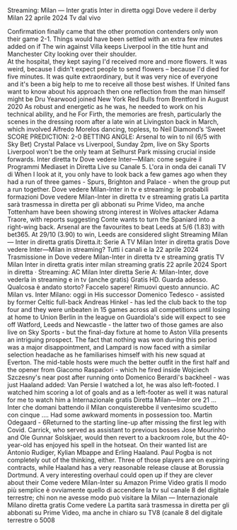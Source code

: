 Streaming: Milan — Inter gratis Inter in diretta oggi Dove vedere il derby Milan 22 aprile 2024 Tv dal vivo



 Confirmation finally came that the other promotion contenders only won their game 2-1. Things would have been settled with an extra few minutes added on if 
 The win against Villa keeps Liverpool in the title hunt and Manchester City looking over their shoulder.   
 At the hospital, they kept saying I'd received more and more flowers. It was weird, because I didn't expect people to send flowers – because I'd died for five minutes. It was quite extraordinary, but it was very nice of everyone and it's been a big help to me to receive all those best wishes. 
 If United fans want to know about his approach then one reflection from the man himself might be 
 Dru Yearwood joined New York Red Bulls from Brentford in August 2020 As robust and energetic as he was, he needed to work on his technical ability, and he 
 For Firth, the memories are fresh, particularly the scenes in the dressing room after a late win at Livingston back in March, which involved Alfredo Morelos dancing, topless, to Neil Diamond’s ‘Sweet 
 SCORE PREDICTION: 2-0 BETTING ANGLE: Arsenal to win to nil (6/5 with Sky Bet) Crystal Palace vs Liverpool, Sunday 2pm, live on Sky Sports Liverpool won't be the only team at Selhurst Park missing crucial inside forwards. 
 Inter diretta tv Dove vedere Inter—Milan: come seguire il Programmi Mediaset in Diretta Live su Canale 5. L'ora in onda dei canali TV di 
 When I look at it, you only have to look back a few games ago when they had a run of three games - Spurs, Brighton and Palace - when the group put a run together. 
 Dove vedere Milan-Inter in tv e streaming: le probabili formazioni Dove vedere Milan-Inter in diretta tv e streaming gratis La partita sarà trasmessa in diretta per gli abbonati su Prime Video, ma anche 
 Tottenham have been showing strong interest in Wolves attacker Adama Traore, with reports suggesting Conte wants to turn the Spaniard into a right-wing back. 
 Arsenal are the favourites to beat Leeds at 5/6 (1.83) with bet365. At 29/10 (3.90) to win, Leeds are considered slight 
 Streaming Milan — Inter in diretta gratis Diretta.it: Serie A TV Milan Inter in diretta gratis Dove vedere Inter—Milan in streaming? Tutti i canali e la 22 aprile 2024 Trasmissione in 
 Dove vedere Milan-Inter in diretta tv e streaming gratis TV Milan Inter in diretta gratis inter milan streaming gratis 22 aprile 2024 Sport in diretta · Streaming: AC Milan Inter diretta Serie A: 
 Milan-Inter, dove vederla in streaming e in tv (anche gratis) Gratis HD. Guarda adesso. Qualcosa è andato storto? Faccelo sapere! Rimuovi questo annuncio. AC Milan vs. Inter Milano: oggi in 
 His successor Domenico Tedesco - assisted by former Celtic full-back Andreas Hinkel - has led the club back to the top four and they were unbeaten in 15 games across all competitions until losing at home to Union Berlin in the league on 
 Guardiola's side will expect to see off Watford, Leeds and Newcastle - the latter two of those games are also live on Sky Sports - but the final-day fixture at home to Aston Villa presents an intriguing prospect. 
 The fact that nothing was won during this period was a major disappointment, and Lampard is now faced with a similar selection headache as he familiarises himself with his new squad at Everton. 
 The mid-table hosts were much the better outfit in the first half and the opener from Giacomo Raspadori - which he fired inside Wojciech Szczesny's near post after running onto Domenico Berardi's backheel - was just 
 Haaland added: Van Persie I watched a lot, he was also left-footed. I watched him scoring a lot of goals and as a left-footer as well it was natural for me to watch him a 
 Internazionale gratis Diretta Milan—Inter ore 21 ... Inter che domani battendo il Milan conquisterebbe il ventesimo scudetto con cinque …. 
 Had some awkward moments in possession too.  Martin Odegaard - 6Returned to the starting line-up after missing the first leg with Covid. 
 Carrick, who served as assistant to previous bosses Jose Mourinho and Ole Gunnar Solskjaer, would then revert to a backroom role, but the 40-year-old has enjoyed his spell in the hotseat. 
 On their wanted list are Antonio Rudiger, Kylian Mbappe and Erling Haaland. Paul Pogba is not completely out of the thinking, either. Three of those players are on expiring contracts, while Haaland has a very reasonable release clause at Borussia Dortmund. A very interesting overhaul could open up if they are clever about their 
 Come vedere Milan-Inter su Amazon Prime Video gratis Il modo più semplice è ovviamente quello di accendere la tv sul canale 8 del digitale terrestre; chi non ne avesse modo può visitare la 
 Milan — Internazionale Milano diretta gratis Come vedere La partita sarà trasmessa in diretta per gli abbonati su Prime Video, ma anche in chiaro su TV8 (canale 8 del digitale terrestre o 5008 
